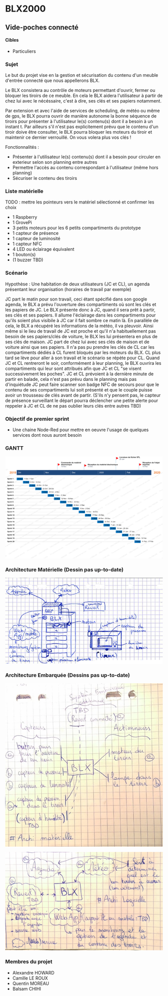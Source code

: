 # BLX2000

## Vide-poches connecté

#### Cibles
- Particuliers

### Sujet

Le but du projet vise en la gestion et sécurisation du contenu d'un meuble d'entrée connecté que nous appellerons BLX.

Le BLX consistera au contrôle de moteurs permettant d'ouvrir, fermer ou bloquer les tiroirs de ce meuble. En cela le BLX aidera l'utilisateur à partir de chez lui avec le nécéssaire, c'est à dire, ses clés et ses papiers notamment. 

Par extension et avec l'aide de services de scheduling, de météo ou même de gps, le BLX pourra ouvrir de manière autonome la bonne séquence de tiroirs pour présenter à l'utilisateur le(s) contenu(s) dont il a besoin à un instant t. Par ailleurs s'il n'est pas explicitement prévu que le contenu d'un tiroir doive être consulter, le BLX pourra bloquer les moteurs du tiroir et maintenir ce dernier verrouillé. On vous volera plus vos clés !

Fonctionnalités :
- Présenter à l'utilisateur le(s) contenu(s) dont il a besoin pour circuler en exterieur selon son planning entre autres
- Permettre l'accès au contenu correspondant à l'utilisateur (même hors planning)
- Sécuriser le contenu des tiroirs 


### Liste matérielle 

TODO : mettre les pointeurs vers le matériel sélectionné et confirmer les choix
-	1 Raspberry
-	1 GrovePi
-	3 petits moteurs pour les 6 petits compartiments du prototype
-	1 capteur de présence
-	1 capteur de luminosité
- 1 capteur NFC
-	4 LED ou éclairage équivalent
-	1 bouton(s)
- (1 buzzer TBD)


### Scénario

Hypothèse : Une habitation de deux utilisateurs (JC et CL), un agenda présentant leur organisation (horaires de travail par exemple)

JC part le matin pour son travail, ceci étant spécifié dans son google agenda, le BLX a prévu l'ouverture des compartiments où sont les clés et les papiers de JC. Le BLX présente donc à JC, quand il sera prêt à partir, ses clés et ses papiers. Il allume l'éclairage dans les compartiments pour qu'ils soient plus visibile à JC car il fait sombre ce matin là. En parallèle de cela, le BLX a récupéré les informations de la météo, il va pleuvoir. Ainsi même si le lieu de travail de JC est proche et qu'il n'a habituellement pas besoin de ses papiers/clés de voiture, le BLX les lui présentera en plus de ses clés de maison. JC part de chez lui avec ses clés de maison et de voiture ainsi que ses papiers. Il n'a pas pu prendre les clés de CL car les compartiments dédiés à CL furent bloqués par les moteurs du BLX. CL plus tard se lève pour aller à son travail et le scénario se répète pour CL.
Quand JC et CL rentreront le soir, conformément à leur planning, le BLX ouvrira les compartiments qui leur sont attribués afin que JC et CL "se visent successivement les poches".
JC et CL prévoient à la dernière minute de partir en balade, cela n'est pas prévu dans le planning mais pas d'inquiétude JC peut faire scanner son badge NFC de secours pour que le contenu de ses compartiments lui soit présenté et que le couple puisse avoir un trousseau de clés avant de partir. (S'ils n'y pensent pas, le capteur de présence surveillant le départ pourra déclencher une petite alerte pour reppeler à JC et CL de ne pas oublier leurs clés entre autres TBD)

### Objectif de premier sprint

- Une chaine Node-Red pour mettre en oeuvre l'usage de quelques services dont nous auront besoin

### GANTT

![Gantt](https://github.com/CamilleLeRoux/BLX2000/blob/master/GANTT.png)

### Architecture Matérielle (Dessin pas up-to-date)

![Architecture Matérielle](https://github.com/CamilleLeRoux/BLX2000/blob/master/Dessin.png)

### Architecture Embarquée (Dessins pas up-to-date)

![Architecture Matérielle Embarquée](https://github.com/CamilleLeRoux/BLX2000/blob/master/archi_materielle_embarque.jpg)

![Architecture Logicielle Embarquée](https://github.com/CamilleLeRoux/BLX2000/blob/master/archi_log_embarque.jpg)

### Membres du projet

- Alexandre HOWARD
- Camille LE ROUX
- Quentin MOREAU
- Balsam CHIHI
